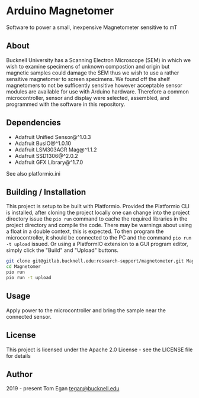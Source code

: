 # Arduino Magnetomer
Software to power a small, inexpensive Magnetometer sensitive to mT

## About
Bucknell University has a Scanning Electron Microscope (SEM) in which we wish to examine specimens of unknown compostion and origin but magnetic samples could damage the SEM thus we wish to use a rather sensitive magnetomer to screen specimens. We found off the shelf magnetomers to not be sufficently sensitive however acceptable sensor modules are available for use with Arduino hardware. Therefore a common microcontroller, sensor and display were selected, assembled, and programmed with the software in this repository.

## Dependencies

- Adafruit Unified Sensor@^1.0.3
- Adafruit BusIO@^1.0.10
- Adafruit LSM303AGR Mag@^1.1.2
- Adafruit SSD1306@^2.0.2
- Adafruit GFX Library@^1.7.0

See also platformio.ini

## Building / Installation
This project is setup to be built with Platformio. Provided the Platformio CLI is installed, after cloning the project locally one can change into the project directory issue the `pio run` command to cache the required libraries in the project directory and compile the code. There may be warnings about using a float in a double context, this is expected. To then program the microcontroller, it should be connected to the PC and the command `pio run -t upload` issued. Or using a PlatformIO extension to a GUI program editor, simply click the "Build" and "Upload" buttons.

```sh
git clone git@gitlab.bucknell.edu:research-support/magnetometer.git Magnetomer
cd Magnetomer
pio run
pio run -t upload
```

## Usage
Apply power to the microcontroller and bring the sample near the connected sensor.

## License
This project is licensed under the Apache 2.0 License - see the LICENSE file for details

## Author
2019 - present Tom Egan <tegan@bucknell.edu>